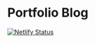 # Portfolio Blog

[![Netlify Status](https://api.netlify.com/api/v1/badges/9562a077-314a-4bb4-950f-159cf9b27566/deploy-status)](https://app.netlify.com/sites/adityarsingh/deploys)
